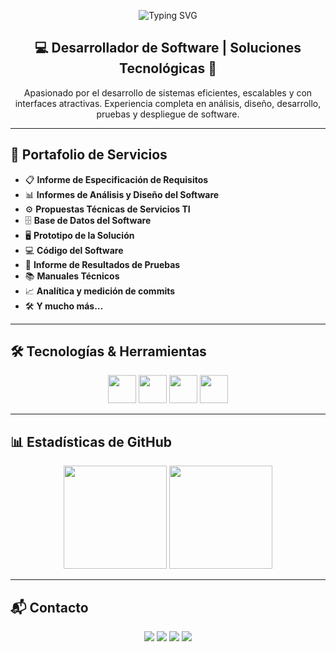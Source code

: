 <!-- Banner principal funcional -->
<p align="center">
  <img src="https://readme-typing-svg.herokuapp.com?font=Orbitron&size=35&duration=3000&pause=1000&color=F75C7E&center=true&vCenter=true&width=900&lines=🔥+Bienvenido+a+mi+perfil+GitHub+🔥;💻+Desarrollador+de+Software+Profesional;🚀+Soluciones+Tecnológicas+Innovadoras" alt="Typing SVG" />
</p>


<h2 align="center">💻 Desarrollador de Software | Soluciones Tecnológicas 🚀</h2>

<p align="center">
  Apasionado por el desarrollo de sistemas eficientes, escalables y con interfaces atractivas.  
  Experiencia completa en análisis, diseño, desarrollo, pruebas y despliegue de software.  
</p>

---

## 📑 Portafolio de Servicios

- 📋 **Informe de Especificación de Requisitos**
- 📊 **Informes de Análisis y Diseño del Software**
- ⚙️ **Propuestas Técnicas de Servicios TI**
- 🗄️ **Base de Datos del Software**
- 🖥️ **Prototipo de la Solución**
- 💻 **Código del Software**
- 🧪 **Informe de Resultados de Pruebas**
- 📚 **Manuales Técnicos**
- 📈 **Analítica y medición de commits**
- 🛠️ **Y mucho más…**

---

## 🛠️ Tecnologías & Herramientas

<p align="center">
  <img src="https://skillicons.dev/icons?i=html,css,js,php,python,java" height="45" />
  <img src="https://skillicons.dev/icons?i=bootstrap,tailwind,laravel,django" height="45" />
  <img src="https://skillicons.dev/icons?i=mysql,mongodb,firebase" height="45" />
  <img src="https://skillicons.dev/icons?i=github" height="45" />
</p>

---

## 📊 Estadísticas de GitHub

<p align="center">
  <img src="https://github-readme-stats.vercel.app/api?username=TU-USUARIO&show_icons=true&theme=tokyonight&hide_border=true&count_private=true" height="165" />
  <img src="https://github-readme-streak-stats.herokuapp.com/?user=TU-USUARIO&theme=tokyonight&hide_border=true" height="165" />
</p>

---

## 📬 Contacto

<p align="center">
  <a href="mailto:tuemail@example.com"><img src="https://img.shields.io/badge/Email-D14836?style=for-the-badge&logo=gmail&logoColor=white" /></a>
  <a href="https://www.linkedin.com/in/TU-LINKEDIN/"><img src="https://img.shields.io/badge/LinkedIn-0A66C2?style=for-the-badge&logo=linkedin&logoColor=white" /></a>
  <a href="https://github.com/TU-USUARIO"><img src="https://img.shields.io/badge/GitHub-100000?style=for-the-badge&logo=github&logoColor=white" /></a>
  <a href="https://wa.me/TU-NUMERO"><img src="https://img.shields.io/badge/WhatsApp-25D366?style=for-the-badge&logo=whatsapp&logoColor=white" /></a>
</p>
